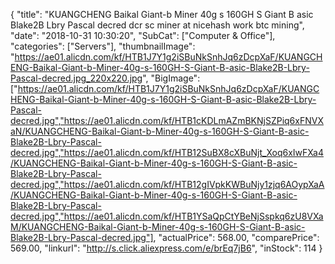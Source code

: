 {
	"title": "KUANGCHENG Baikal Giant-b Miner 40g s 160GH S Giant B asic Blake2B Lbry Pascal decred dcr sc miner at nicehash work btc mining",
	"date": "2018-10-31 10:30:20",
	"SubCat": ["Computer & Office"],
	"categories": ["Servers"],
	"thumbnailImage": "https://ae01.alicdn.com/kf/HTB1J7Y1g2iSBuNkSnhJq6zDcpXaF/KUANGCHENG-Baikal-Giant-b-Miner-40g-s-160GH-S-Giant-B-asic-Blake2B-Lbry-Pascal-decred.jpg_220x220.jpg",
	"BigImage": ["https://ae01.alicdn.com/kf/HTB1J7Y1g2iSBuNkSnhJq6zDcpXaF/KUANGCHENG-Baikal-Giant-b-Miner-40g-s-160GH-S-Giant-B-asic-Blake2B-Lbry-Pascal-decred.jpg","https://ae01.alicdn.com/kf/HTB1cKDLmAZmBKNjSZPiq6xFNVXaN/KUANGCHENG-Baikal-Giant-b-Miner-40g-s-160GH-S-Giant-B-asic-Blake2B-Lbry-Pascal-decred.jpg","https://ae01.alicdn.com/kf/HTB12SuBX8cXBuNjt_Xoq6xIwFXa4/KUANGCHENG-Baikal-Giant-b-Miner-40g-s-160GH-S-Giant-B-asic-Blake2B-Lbry-Pascal-decred.jpg","https://ae01.alicdn.com/kf/HTB12gIVpkKWBuNjy1zjq6AOypXaA/KUANGCHENG-Baikal-Giant-b-Miner-40g-s-160GH-S-Giant-B-asic-Blake2B-Lbry-Pascal-decred.jpg","https://ae01.alicdn.com/kf/HTB1YSaQpCtYBeNjSspkq6zU8VXaM/KUANGCHENG-Baikal-Giant-b-Miner-40g-s-160GH-S-Giant-B-asic-Blake2B-Lbry-Pascal-decred.jpg"],
	"actualPrice": 568.00,
	"comparePrice": 569.00,
	"linkurl": "http://s.click.aliexpress.com/e/brEq7jB6",
	"inStock": 114
}

